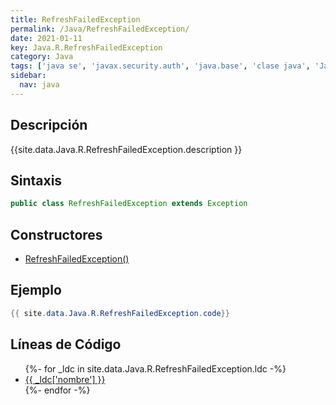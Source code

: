 ```yaml
---
title: RefreshFailedException
permalink: /Java/RefreshFailedException/
date: 2021-01-11
key: Java.R.RefreshFailedException
category: Java
tags: ['java se', 'javax.security.auth', 'java.base', 'clase java', 'Java 1.4']
sidebar: 
  nav: java
---
```


## Descripción
{{site.data.Java.R.RefreshFailedException.description }}

## Sintaxis
~~~java
public class RefreshFailedException extends Exception
~~~

## Constructores
* [RefreshFailedException()](/Java/RefreshFailedException/RefreshFailedException/)

## Ejemplo
~~~java
{{ site.data.Java.R.RefreshFailedException.code}}
~~~

## Líneas de Código
<ul>
{%- for _ldc in site.data.Java.R.RefreshFailedException.ldc -%}
   <li>
       <a href="{{_ldc['url'] }}">{{ _ldc['nombre'] }}</a>
   </li>
{%- endfor -%}
</ul>

